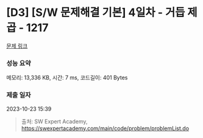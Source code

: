 # [D3] [S/W 문제해결 기본] 4일차 - 거듭 제곱 - 1217 

[문제 링크](https://swexpertacademy.com/main/code/problem/problemDetail.do?contestProbId=AV14dUIaAAUCFAYD) 

### 성능 요약

메모리: 13,336 KB, 시간: 7 ms, 코드길이: 401 Bytes

### 제출 일자

2023-10-23 15:39



> 출처: SW Expert Academy, https://swexpertacademy.com/main/code/problem/problemList.do